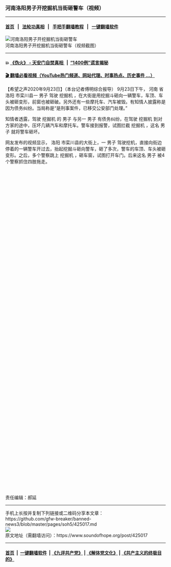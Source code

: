 ### 河南洛阳男子开挖掘机当街砸警车（视频）
------------------------

#### [首页](https://github.com/gfw-breaker/banned-news3/blob/master/README.md) &nbsp;&nbsp;|&nbsp;&nbsp; [法轮功真相](https://github.com/begood0513/basic/blob/master/README.md)  &nbsp;&nbsp;|&nbsp;&nbsp; [手把手翻墙教程](https://github.com/gfw-breaker/guides/wiki)  &nbsp;&nbsp;|&nbsp;&nbsp; [一键翻墙软件](https://github.com/gfw-breaker/nogfw/blob/master/README.md)  



<div><img alt="河南洛阳男子开挖掘机当街砸警车" src="https://img.soundofhope.org/2020-09/wuhanfeiyan_2020-09-23_3-1600885172856.jpg"/>
<br/><figcaption class="caption">
 河南洛阳男子开挖掘机当街砸警车（视频截图）
</figcaption></div><hr/>

#### 💥 [《伪火》 - 天安门自焚真相 ](http://158.247.195.190:10000/videos/blog/weihuo.html)&nbsp; |&nbsp; [“1400例”谎言揭秘  ](http://158.247.195.190:10000/videos/blog/jiexi1400.html)

#### [ 🎬  翻墙必看视频（YouTube热门频道、网站代理、时事热点、历史事件 ...）](https://github.com/gfw-breaker/links/blob/master/banned.md)

<div><div class="Content__Wrapper sc-1bvya0-0 grZQxZ">
 <p class="meta-top">
  <span class="meta">
   【希望之声2020年9月23日】（本台记者傅明综合报导）
  </span>
  9月23日下午，
  <ok href="/term/1280">
   河南
  </ok>
  省
  <ok href="/term/5167">
   洛阳
  </ok>
  市栾川县一
  <ok href="/term/11276">
   男子
  </ok>
  驾驶
  <ok href="/term/382621">
   挖掘机
  </ok>
  ，在大街是用挖掘斗砸向一辆警车，车顶、车头被砸变形，前窗也被砸破。另外还有一些摩托车、汽车被毁。有知情人披露称是因为债务纠纷。当局称是“是刑事案件，已移交公安部门处理。”
 </p>
 <p>
  知情者透露，驾驶
  <ok href="/term/382621">
   挖掘机
  </ok>
  的
  <ok href="/term/11276">
   男子
  </ok>
  与另一
  <ok href="/term/11276">
   男子
  </ok>
  有债务纠纷，在驾驶
  <ok href="/term/382621">
   挖掘机
  </ok>
  到对方家的途中，压坏几辆汽车和摩托车。警车接到报警，试图拦截
  <ok href="/term/382621">
   挖掘机
  </ok>
  ，这名
  <ok href="/term/11276">
   男子
  </ok>
  就将警车砸坏。
 </p>
 <p>
  网友发布的视频显示，
  <ok href="/term/5167">
   洛阳
  </ok>
  市栾川县的大街上，一
  <ok href="/term/11276">
   男子
  </ok>
  驾驶挖机，直接向街边停着的一辆警车开过去，抬起挖掘斗砸向警车，砸了多次，警车的车顶、车头被砸变形。之后，多个警察跳上
  <ok href="/term/382621">
   挖掘机
  </ok>
  ，砸车窗，试图打开车门。后来这名
  <ok href="/term/11276">
   男子
  </ok>
  被4个警察抓住四肢拖走。
 </p>
 <div class="soh-embed">
  <div class="soh-embed-inner">
   <div class="iframely-embed" style="max-width: 550px;">
    <div class="iframely-responsive" style="padding-bottom: 100%;">
    </div>
   </div>
  </div>
 </div>
 <div class="soh-embed">
  <div class="soh-embed-inner">
   <div class="iframely-embed" style="max-width: 550px;">
    <div class="iframely-responsive" style="padding-bottom: 100%;">
    </div>
   </div>
  </div>
 </div>
 <p class="meta-btm">
  责任编辑：郝延
 </p>
</div>
</div>
<hr/>
手机上长按并复制下列链接或二维码分享本文章：<br/>
https://github.com/gfw-breaker/banned-news3/blob/master/pages/soh5/425017.md <br/>
<a href='https://github.com/gfw-breaker/banned-news3/blob/master/pages/soh5/425017.md'><img src='https://github.com/gfw-breaker/banned-news3/blob/master/pages/soh5/425017.md.png'/></a> <br/>
原文地址（需翻墙访问）：https://www.soundofhope.org/post/425017


------------------------
#### [首页](https://github.com/gfw-breaker/banned-news3/blob/master/README.md) &nbsp;|&nbsp; [一键翻墙软件](https://github.com/gfw-breaker/nogfw/blob/master/README.md) &nbsp;| [《九评共产党》](https://github.com/gfw-breaker/9ping.md/blob/master/README.md#九评之一评共产党是什么) | [《解体党文化》](https://github.com/gfw-breaker/jtdwh.md/blob/master/README.md) | [《共产主义的终极目的》](https://github.com/gfw-breaker/gczydzjmd.md/blob/master/README.md)


<img src='http://gfw-breaker.win/banned-news3/pages/soh5/425017.md' width='0px' height='0px'/>